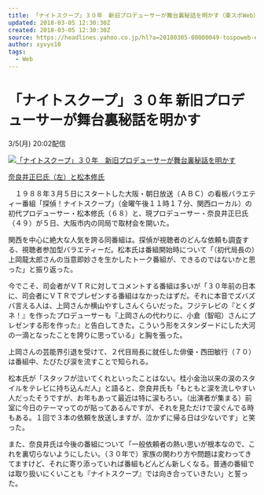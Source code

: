 ```yaml
---
title: 「ナイトスクープ」３０年　新旧プロデューサーが舞台裏秘話を明かす（東スポWeb） - Yahoo!ニュース
updated: 2018-03-05 12:30:30Z
created: 2018-03-05 12:30:30Z
source: https://headlines.yahoo.co.jp/hl?a=20180305-00000049-tospoweb-ent
author: xyvyx10
tags:
  - Web
---
```


# 「ナイトスクープ」３０年 新旧プロデューサーが舞台裏秘話を明かす

3/5(月) 20:02配信

[![「ナイトスクープ」３０年　新旧プロデューサーが舞台裏秘話を明かす](../_resources/20180305-00000049-tospoweb-000-2-view.jpg)](https://headlines.yahoo.co.jp/hl?a=20180305-00000049-tospoweb-ent.view-000)

[奈良井正巳氏（左）と松本修氏](https://headlines.yahoo.co.jp/hl?a=20180305-00000049-tospoweb-ent.view-000)

　１９８８年３月５日にスタートした大阪・朝日放送（ＡＢＣ）の看板バラエティー番組「探偵！ナイトスクープ」（金曜午後１１時１７分、関西ローカル）の初代プロデューサー・松本修氏（６８）と、現プロデューサー・奈良井正巳氏（４９）が５日、大阪市内の同局で取材会を開いた。

関西を中心に絶大な人気を誇る同番組は。探偵が視聴者のどんな依頼も調査する、視聴者参加型バラエティーだ。松本氏は番組開始時について「（初代局長の）上岡龍太郎さんの当意即妙さを生かしたトーク番組が、できるのではないかと思った」と振り返った。

今でこそ、司会者がＶＴＲに対してコメントする番組は多いが「３０年前の日本に、司会者にＶＴＲでプレゼンする番組はなかったはずだ。それに本音でズバズバ言える人は、上岡さんか横山やすしさんくらいだった。フジテレビの『とくダネ！』を作ったプロデューサーも『上岡さんの代わりに、小倉（智昭）さんにプレゼンする形を作った』と告白してきた。こういう形をスタンダードにした大河の一滴となったことを誇りに思っている」と胸を張った。

上岡さんの芸能界引退を受けて、２代目局長に就任した俳優・西田敏行（７０）は番組中、たびたび涙を流すことで知られる。

松本氏が「スタッフが泣いてくれといったことはない。桂小金治以来の涙のスタイルをテレビに持ち込んだ人」と語ると、奈良井氏も「もともと涙を流しやすい人だったそうですが、お年もあって最近は特に涙もろい。（出演者が集まる）前室に今日のテーマってのが貼ってあるんですが、それを見ただけで涙ぐんでる時もある。１回で３本の依頼を放送しますが、泣かずに帰る日は少ないです」と笑った。

また、奈良井氏は今後の番組について「一般依頼者の熱い思いが根本なので、これを裏切らないようにしたい。（３０年で）家族の関わり方や問題は変わってきてますけど、それに寄り添っていれば番組もどんどん新しくなる。普通の番組では取り扱いにくいことも『ナイトスクープ』では向き合っていきたい」と誓った。